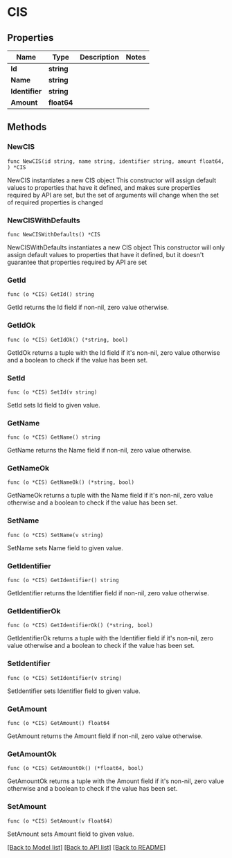 # CIS

## Properties

Name | Type | Description | Notes
------------ | ------------- | ------------- | -------------
**Id** | **string** |  | 
**Name** | **string** |  | 
**Identifier** | **string** |  | 
**Amount** | **float64** |  | 

## Methods

### NewCIS

`func NewCIS(id string, name string, identifier string, amount float64, ) *CIS`

NewCIS instantiates a new CIS object
This constructor will assign default values to properties that have it defined,
and makes sure properties required by API are set, but the set of arguments
will change when the set of required properties is changed

### NewCISWithDefaults

`func NewCISWithDefaults() *CIS`

NewCISWithDefaults instantiates a new CIS object
This constructor will only assign default values to properties that have it defined,
but it doesn't guarantee that properties required by API are set

### GetId

`func (o *CIS) GetId() string`

GetId returns the Id field if non-nil, zero value otherwise.

### GetIdOk

`func (o *CIS) GetIdOk() (*string, bool)`

GetIdOk returns a tuple with the Id field if it's non-nil, zero value otherwise
and a boolean to check if the value has been set.

### SetId

`func (o *CIS) SetId(v string)`

SetId sets Id field to given value.


### GetName

`func (o *CIS) GetName() string`

GetName returns the Name field if non-nil, zero value otherwise.

### GetNameOk

`func (o *CIS) GetNameOk() (*string, bool)`

GetNameOk returns a tuple with the Name field if it's non-nil, zero value otherwise
and a boolean to check if the value has been set.

### SetName

`func (o *CIS) SetName(v string)`

SetName sets Name field to given value.


### GetIdentifier

`func (o *CIS) GetIdentifier() string`

GetIdentifier returns the Identifier field if non-nil, zero value otherwise.

### GetIdentifierOk

`func (o *CIS) GetIdentifierOk() (*string, bool)`

GetIdentifierOk returns a tuple with the Identifier field if it's non-nil, zero value otherwise
and a boolean to check if the value has been set.

### SetIdentifier

`func (o *CIS) SetIdentifier(v string)`

SetIdentifier sets Identifier field to given value.


### GetAmount

`func (o *CIS) GetAmount() float64`

GetAmount returns the Amount field if non-nil, zero value otherwise.

### GetAmountOk

`func (o *CIS) GetAmountOk() (*float64, bool)`

GetAmountOk returns a tuple with the Amount field if it's non-nil, zero value otherwise
and a boolean to check if the value has been set.

### SetAmount

`func (o *CIS) SetAmount(v float64)`

SetAmount sets Amount field to given value.



[[Back to Model list]](../README.md#documentation-for-models) [[Back to API list]](../README.md#documentation-for-api-endpoints) [[Back to README]](../README.md)


